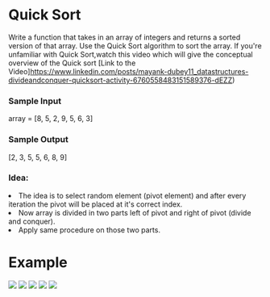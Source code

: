 # Quick Sort #
Write a function that takes in an array of integers and returns a sorted version of that array. Use the Quick Sort algorithm to sort the array.
If you're unfamiliar with Quick Sort,watch this video which will give the conceptual overview of the Quick sort [Link to the Video]https://www.linkedin.com/posts/mayank-dubey11_datastructures-divideandconquer-quicksort-activity-6760558483151589376-dEZZ) 
### Sample Input ###
array = [8, 5, 2, 9, 5, 6, 3]
### Sample Output ###
[2, 3, 5, 5, 6, 8, 9]

### Idea: ###
<li>The idea is to select random element (pivot element) and after every iteration the pivot will be placed at it's correct index.</li>
<li>Now array is divided in two parts left of pivot and right of pivot (divide and conquer).</li>
<li>Apply same procedure on those two parts.</li>



# Example #
![](images/quicksort1.jpg)
![](images/quicksort2.jpg)
![](images/quicksort3.jpg)
![](images/quicksort4.jpg)
![](images/quicksort5.jpg)
